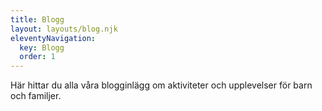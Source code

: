 ```yaml
---
title: Blogg
layout: layouts/blog.njk
eleventyNavigation:
  key: Blogg
  order: 1
---
```


Här hittar du alla våra blogginlägg om aktiviteter och upplevelser för barn och familjer. 